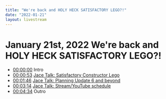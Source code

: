 ```yaml
---
title: "We're back and HOLY HECK SATISFACTORY LEGO?!"
date: "2022-01-21"
layout: livestream
---
```

# January 21st, 2022 We're back and HOLY HECK SATISFACTORY LEGO?!
* [00:00:00](https://youtu.be/t7pRHznihEA?t=0) Intro
* [00:00:53](https://youtu.be/t7pRHznihEA?t=53) [Jace Talk: Satisfactory Constructor Lego](./transcriptions/yt-t7pRHznihEA,53.229233,106.33956666666667.md)
* [00:01:46](https://youtu.be/t7pRHznihEA?t=106) [Jace Talk: Planning Update 6 and beyond](./transcriptions/yt-t7pRHznihEA,106.37293333333334,194.29410000000001.md)
* [00:03:14](https://youtu.be/t7pRHznihEA?t=194) [Jace Talk: Stream/YouTube schedule](./transcriptions/yt-t7pRHznihEA,194.32746666666668,274.534533.md)
* [00:04:34](https://youtu.be/t7pRHznihEA?t=274) Outro
